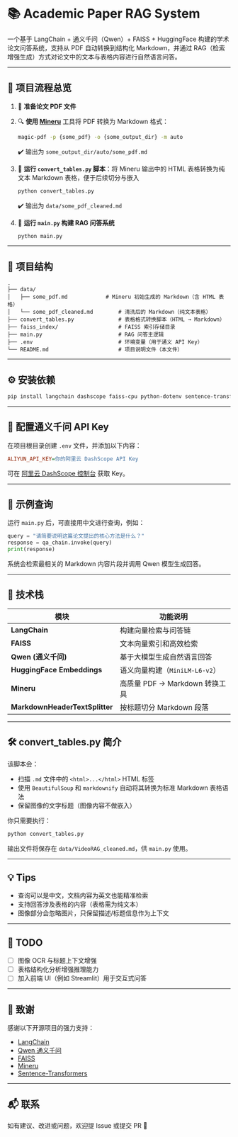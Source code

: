 # 📚 Academic Paper RAG System

一个基于 LangChain + 通义千问（Qwen）+ FAISS + HuggingFace 构建的学术论文问答系统，支持从 PDF 自动转换到结构化 Markdown，并通过 RAG（检索增强生成）方式对论文中的文本与表格内容进行自然语言问答。

---

## 🧭 项目流程总览

1. 🧾 **准备论文 PDF 文件**
2. 🔍 **使用 [Mineru](https://github.com/opendatalab/MinerU)** 工具将 PDF 转换为 Markdown 格式：
   ```bash
   magic-pdf -p {some_pdf} -o {some_output_dir} -m auto
   ```
     ✔️ 输出为 `some_output_dir/auto/some_pdf.md`
3. 🧹 **运行 `convert_tables.py` 脚本**：将 Mineru 输出中的 HTML 表格转换为纯文本 Markdown 表格，便于后续切分与嵌入
   ```bash
   python convert_tables.py
   ```
   ✔️ 输出为 `data/some_pdf_cleaned.md`

4. 🤖 **运行 `main.py` 构建 RAG 问答系统**
   ```bash
   python main.py
   ```

---

## 📂 项目结构

```
.
├── data/
│   ├── some_pdf.md            # Mineru 初始生成的 Markdown（含 HTML 表格）
│   └── some_pdf_cleaned.md        # 清洗后的 Markdown（纯文本表格）
├── convert_tables.py              # 表格格式转换脚本（HTML → Markdown）
├── faiss_index/                   # FAISS 索引存储目录
├── main.py                        # RAG 问答主逻辑
├── .env                           # 环境变量（用于通义 API Key）
└── README.md                      # 项目说明文件（本文件）
```

---

## ⚙️ 安装依赖

```bash
pip install langchain dashscope faiss-cpu python-dotenv sentence-transformers markdownify beautifulsoup4
```

---

## 🔑 配置通义千问 API Key

在项目根目录创建 `.env` 文件，并添加以下内容：

```ini
ALIYUN_API_KEY=你的阿里云 DashScope API Key
```

可在 [阿里云 DashScope 控制台](https://dashscope.console.aliyun.com/) 获取 Key。

---

## 📜 示例查询

运行 `main.py` 后，可直接用中文进行查询，例如：

```python
query = "请简要说明这篇论文提出的核心方法是什么？"
response = qa_chain.invoke(query)
print(response)
```

系统会检索最相关的 Markdown 内容片段并调用 Qwen 模型生成回答。

---

## 🧠 技术栈

| 模块          | 功能说明                          |
| ------------- | --------------------------------- |
| **LangChain** | 构建向量检索与问答链              |
| **FAISS**     | 文本向量索引和高效检索            |
| **Qwen (通义千问)** | 基于大模型生成自然语言回答       |
| **HuggingFace Embeddings** | 语义向量构建（`MiniLM-L6-v2`） |
| **Mineru**    | 高质量 PDF → Markdown 转换工具    |
| **MarkdownHeaderTextSplitter** | 按标题切分 Markdown 段落      |

---

## 🛠️ convert_tables.py 简介

该脚本会：

- 扫描 `.md` 文件中的 `<html>...</html>` HTML 标签
- 使用 `BeautifulSoup` 和 `markdownify` 自动将其转换为标准 Markdown 表格语法
- 保留图像的文字标题（图像内容不做嵌入）

你只需要执行：

```bash
python convert_tables.py
```

输出文件将保存在 `data/VideoRAG_cleaned.md`，供 `main.py` 使用。

---

## 💡 Tips

- 查询可以是中文，文档内容为英文也能精准检索
- 支持回答涉及表格的内容（表格需为纯文本）
- 图像部分会忽略图片，只保留描述/标题信息作为上下文

---

## 🔮 TODO

- [ ] 图像 OCR 与标题上下文增强
- [ ] 表格结构化分析增强推理能力
- [ ] 加入前端 UI（例如 Streamlit）用于交互式问答

---

## 🤝 致谢

感谢以下开源项目的强力支持：

- [LangChain](https://github.com/langchain-ai/langchain)
- [Qwen 通义千问](https://modelscope.cn/models/qwen/Qwen1.5-Chat/summary)
- [FAISS](https://github.com/facebookresearch/faiss)
- [Mineru](https://github.com/opendatalab/MinerU)
- [Sentence-Transformers](https://www.sbert.net/)

---

## 📬 联系

如有建议、改进或问题，欢迎提 Issue 或提交 PR 🙌
